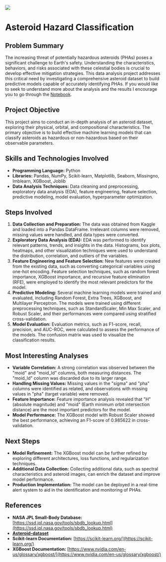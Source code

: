 
![](https://images.rawpixel.com/image_800/cHJpdmF0ZS9zdGF0aWMvaW1hZ2VzL3dlYnNpdGUvMjAyMy0wNC93azEwMjc4MDUxMS1pbWFnZS5qcGc.jpg)

# Asteroid Hazard Classification

## Problem Summary

The increasing threat of potentially hazardous asteroids (PHAs) poses a significant challenge to Earth's safety. Understanding the characteristics, behaviors, and risks associated with these celestial bodies is crucial to develop effective mitigation strategies. This data analysis project addresses this critical need by investigating a comprehensive asteroid dataset to build predictive models capable of accurately identifying PHAs. If you would like to seek to understand more about the analysis and the results I encourage you to go through the [Notebook](https://github.com/caiosoter/DS-Projects/blob/main/Asteroid_Classification/Asteroid_Classification.ipynb).

## Project Objective

This project aims to conduct an in-depth analysis of an asteroid dataset, exploring their physical, orbital, and compositional characteristics. The primary objective is to build effective machine learning models that can classify asteroids as hazardous or non-hazardous based on their observable parameters.

## Skills and Technologies Involved

* **Programming Language:** Python
* **Libraries:** Pandas, NumPy, Scikit-learn, Matplotlib, Seaborn, Missingno, Imblearn, XGBoost, Joblib
* **Data Analysis Techniques:** Data cleaning and preprocessing, exploratory data analysis (EDA), feature engineering, feature selection, predictive modeling, model evaluation, hyperparameter optimization.

## Steps Involved

1. **Data Collection and Preparation:** The data was obtained from Kaggle and loaded into a Pandas DataFrame. Irrelevant columns were removed, missing values were handled, and data types were converted.
2. **Exploratory Data Analysis (EDA):** EDA was performed to identify relevant patterns, trends, and insights in the data. Histograms, box plots, heatmaps, and other visualization techniques were used to understand the distribution, correlation, and outliers of the variables.
3. **Feature Engineering and Feature Selection:** New features were created from the existing data, such as converting categorical variables using one-hot encoding. Feature selection techniques, such as random forest importance, XGBoost importance, and recursive feature elimination (RFE), were employed to identify the most relevant predictors for the model.
4. **Predictive Modeling:** Several machine learning models were trained and evaluated, including Random Forest, Extra Trees, XGBoost, and Multilayer Perceptron. The models were trained using different preprocessing techniques, such as StandardScaler, Min Max Scaler, and Robust Scaler, and their performances were compared using stratified cross-validation.
5. **Model Evaluation:** Evaluation metrics, such as F1-score, recall, precision, and AUC-ROC, were calculated to assess the performance of the models. The confusion matrix was used to visualize the classification results.

## Most Interesting Analyses

* **Variable Correlation:** A strong correlation was observed between the "moid" and "moid_ld" columns, both measuring distances. The "moid_ld" column was discarded due to its larger range.
* **Handling Missing Values:** Missing values in the "sigma" and "pha" columns were identified as related, and observations with missing values in "pha" (target variable) were removed.
* **Feature Importance:** Feature importance analysis revealed that "H" (absolute magnitude) and "moid" (Earth minimum orbit intersection distance) are the most important predictors for the model.
* **Model Performance:** The XGBoost model with Robust Scaler showed the best performance, achieving an F1-score of 0.985622 in cross-validation.

## Next Steps

* **Model Refinement:** The XGBoost model can be further refined by exploring different architectures, loss functions, and regularization techniques.
* **Additional Data Collection:** Collecting additional data, such as spectral characteristics and asteroid images, can enrich the dataset and improve model performance.
* **Production Implementation:** The model can be deployed in a real-time alert system to aid in the identification and monitoring of PHAs.

## References

* **NASA JPL Small-Body Database:** [https://ssd.jpl.nasa.gov/tools/sbdb_lookup.html](https://ssd.jpl.nasa.gov/tools/sbdb_lookup.html)
* [**Asteroid-dataset**](https://www.kaggle.com/datasets/sakhawat18/asteroid-dataset)
* **Scikit-learn Documentation:** [https://scikit-learn.org/](https://scikit-learn.org/)
* **XGBoost Documentation:** [https://www.nvidia.com/en-us/glossary/xgboost/](https://www.nvidia.com/en-us/glossary/xgboost/)